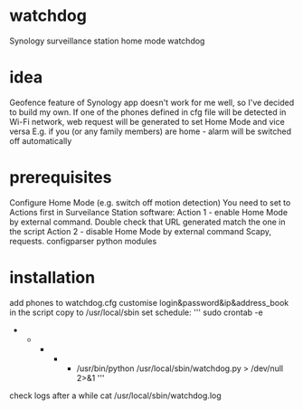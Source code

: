 # watchdog
Synology surveillance station home mode watchdog

# idea
Geofence feature of Synology app doesn't work for me well, so I've decided to build my own. 
If one of the phones defined in cfg file will be detected in Wi-Fi network, web request will be generated to set Home Mode and vice versa
E.g. if you (or any family members) are home - alarm will be switched off automatically 

# prerequisites
Configure Home Mode (e.g. switch off motion detection)
You need to set to Actions first in Surveilance Station software:
Action 1 - enable Home Mode by external command. Double check that URL generated match the one in the script
Action 2 - disable Home Mode by external command
Scapy, requests. configparser python modules

# installation 
add phones to watchdog.cfg
customise login&password&ip&address_book in the script
copy to /usr/local/sbin 
set schedule:
'''
sudo crontab -e
* * * * * /usr/bin/python /usr/local/sbin/watchdog.py > /dev/null 2>&1
'''

check logs after a while
cat /usr/local/sbin/watchdog.log
